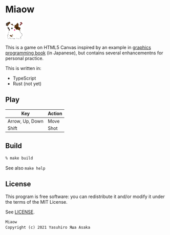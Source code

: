# Miaow

![Logo](dst/img/user.png?raw=true "Miaow")

This is a game on HTML5 Canvas inspired by an example in
[graphics programming book](
https://github.com/doxas/graphics-programming-book/) (in Japanese), but
contains several enhancementns for personal practice.

This is written in:

* TypeScript
* Rust (not yet)


## Play

| Key | Action |
|---|---|
| Arrow, Up, Down | Move |
| Shift |Shot|


## Build

```zsh
% make build
```

See also `make help`


## License

This program is free software: you can redistribute it and/or modify it
under the terms of the MIT License.

See [LICENSE](LICENSE).


```txt
Miaow
Copyright (c) 2021 Yasuhiro Яша Asaka
```
